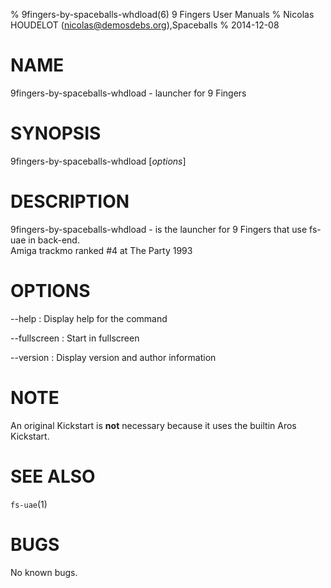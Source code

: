 % 9fingers-by-spaceballs-whdload(6) 9 Fingers User Manuals
% Nicolas HOUDELOT (nicolas@demosdebs.org),Spaceballs
% 2014-12-08

# NAME
9fingers-by-spaceballs-whdload - launcher for 9 Fingers

# SYNOPSIS
9fingers-by-spaceballs-whdload [*options*]

# DESCRIPTION
9fingers-by-spaceballs-whdload - is the launcher for 9 Fingers that use fs-uae in back-end.  
Amiga trackmo ranked #4 at The Party 1993

# OPTIONS
\--help
:   Display help for the command

\--fullscreen
:   Start in fullscreen

\--version
:   Display version and author information

# NOTE
An original Kickstart is **not** necessary because it uses the builtin Aros Kickstart.

# SEE ALSO
`fs-uae`(1)

# BUGS
No known bugs.
